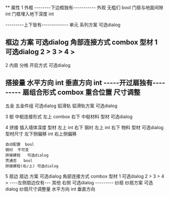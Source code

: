 ** 属性
1 外框
--------下边框独有-----------
外观
    无槛们  bool
    门扇与地面间隙 int
    门框埋入地下深度 int

---------上下皆有-------------
单元
    系列方案  可选dialog

框边 
     方案   可选dialog
     角部连接方式   combox
型材
    1  可选dialog
    2   >
    3   >
    4   >
-----------------------


2 内扇
分格
     开启方式   可选dialog

搭接量
     水平方向  int
     垂直方向   int
-----开过扇独有---------
扇组合形式  combox
重合位置
尺寸调整
---------------

五金
     五金件组   可选dialog
铝滑轨
     铝滑轨方案  可选dialog

3 梃
中梃连接形式
     左上  combox
     右下
中梃材料
     型材  可选dialog

4 拼接
插入墙体深度
     型材
         左上  int
         右下
    钢衬
         左上  int
         右下
物料
    型材    可选dialog
    型材尺寸
         左下侧偏移  int
         右上侧偏移
 
    自动配置  bool
    钢衬  不可变
    拼接螺栓   可选dialog
    贯通否   bool
    拼接螺栓(右/上) 可选dialog


5 扇边
扇边
     方案   可选dialog
     角部连接方式   combox
型材
    1  可选dialog
    2   >
    3   >
    4   >
    ----左侧扇边仅有---
其他
    右侧  可选dialog
    ---------
纱扇
    纱扇方案  可选dialog
纱扇尺寸调整量
    水平方向   int
    垂直方向  